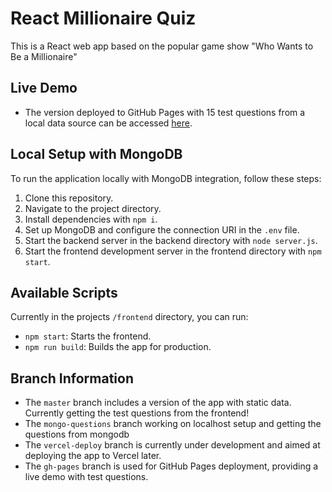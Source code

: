 # React Millionaire Quiz

This is a React web app based on the popular game show "Who Wants to Be a Millionaire"

## Live Demo

- The version deployed to GitHub Pages with 15 test questions from a local data source can be accessed [here](https://leotamminen.github.io/react-millionaire).

## Local Setup with MongoDB

To run the application locally with MongoDB integration, follow these steps:

1. Clone this repository.
2. Navigate to the project directory.
3. Install dependencies with `npm i`.
4. Set up MongoDB and configure the connection URI in the `.env` file.
5. Start the backend server in the backend directory with `node server.js`.
6. Start the frontend development server in the frontend directory with `npm start`.

## Available Scripts

Currently in the projects `/frontend` directory, you can run:

- `npm start`: Starts the frontend.
- `npm run build`: Builds the app for production.

## Branch Information

- The `master` branch includes a version of the app with static data. Currently getting the test questions from the frontend!
- The `mongo-questions` branch working on localhost setup and getting the questions from mongodb
- The `vercel-deploy` branch is currently under development and aimed at deploying the app to Vercel later.
- The `gh-pages` branch is used for GitHub Pages deployment, providing a live demo with test questions.
